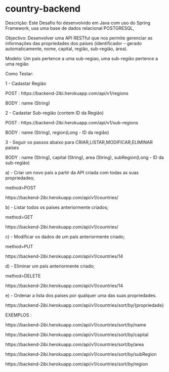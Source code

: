 # country-backend

<p>Descrição: Este Desafio foi desenvolvido em Java com uso do Spring Framework, usa uma base de dados relacional POSTGRESQL,

<p>Objectivo: Desenvolver uma API RESTful que nos permite gerenciar as informações das propriedades dos países (identificador – gerado automaticamente, nome, capital, região, sub-região, área).

<p>Modelo: Um país pertence a uma sub-regiao, uma sub-região pertence a uma região

Como Testar:
<p>1 - Cadastar Região
<p> POST : https://backend-2ibi.herokuapp.com/api/v1/regions
<p> BODY :  name (String)
  
<p>2 - Cadastar Sub-região (contem ID da Região)
<p> POST : https://backend-2ibi.herokuapp.com/api/v1/sub-regions
<p> BODY :  name (String), region(Long - ID da região)
  
<p>3 - Seguir os passos abaixo para CRIAR,LISTAR,MODIFICAR,ELIMINAR paises
<p> BODY :  name (String), capital (String), area (String), subRegion(Long - ID da sub-região) 

<p>
<p>a) - Criar um novo país a partir da API criada com todas as suas propriedades;
<p>method=POST 
<p>https://backend-2ibi.herokuapp.com/api/v1/countries/

<p>b) - Listar todos os países anteriormente criados;
<p>method=GET 
<p>https://backend-2ibi.herokuapp.com/api/v1/countries/

<p>c) - Modificar os dados de um país anteriormente criado;
<p>method=PUT 
<p>https://backend-2ibi.herokuapp.com/api/v1/countries/14

<p>d) - Eliminar um país anteriormente criado;
<p>method=DELETE 
<p>https://backend-2ibi.herokuapp.com/api/v1/countries/14

<p>e) - Ordenar a lista dos países por qualquer uma das suas propriedades.
<p>https://backend-2ibi.herokuapp.com/api/v1/countries/sort/by/{propriedade}

<p>EXEMPLOS : 
<p>https://backend-2ibi.herokuapp.com/api/v1/countries/sort/by/name
<p>https://backend-2ibi.herokuapp.com/api/v1/countries/sort/by/capital
<p>https://backend-2ibi.herokuapp.com/api/v1/countries/sort/by/area
<p>https://backend-2ibi.herokuapp.com/api/v1/countries/sort/by/subRegion
<p>https://backend-2ibi.herokuapp.com/api/v1/countries/sort/by/region
